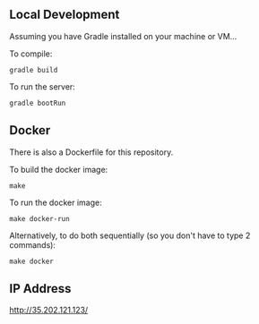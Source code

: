 ## Local Development
Assuming you have Gradle installed on your machine or VM...

To compile:
```
gradle build
```

To run the server:
```
gradle bootRun
```

## Docker
There is also a Dockerfile for this repository.

To build the docker image:
```
make
```

To run the docker image:
```
make docker-run
```

Alternatively, to do both sequentially (so you don't have to type 2 commands):
```
make docker
```

## IP Address
http://35.202.121.123/

